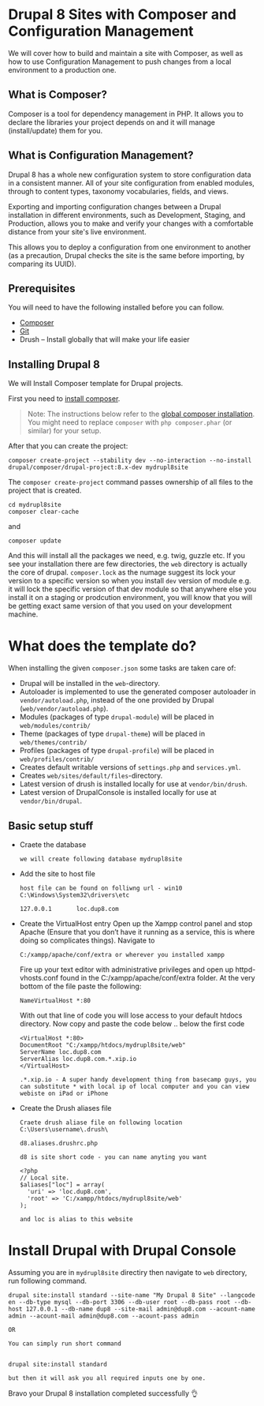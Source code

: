 # Drupal 8 Sites with Composer and Configuration Management

We will cover how to build and maintain a site with Composer, as well as how to use Configuration Management to push changes from a local environment to a production one.

## What is Composer?

Composer is a tool for dependency management in PHP. It allows you to declare the libraries your project depends on and it will manage (install/update) them for you.

## What is Configuration Management?

Drupal 8 has a whole new configuration system to store configuration data in a consistent manner. All of your site configuration from enabled modules, through to content types, taxonomy vocabularies, fields, and views.

Exporting and importing configuration changes between a Drupal installation in different environments, such as Development, Staging, and Production, allows you to make and verify your changes with a comfortable distance from your site's live environment. 

This allows you to deploy a configuration from one environment to another (as a precaution, Drupal checks the site is the same before importing, by comparing its UUID).

## Prerequisites

You will need to have the following installed before you can follow.

* [Composer](https://getcomposer.org/)
* [Git](https://git-scm.com/)
* Drush – Install globally that will make your life easier

## Installing Drupal 8

We will Install Composer template for Drupal projects.

First you need to [install composer](https://getcomposer.org/doc/00-intro.md#installation-linux-unix-osx).

> Note: The instructions below refer to the [global composer installation](https://getcomposer.org/doc/00-intro.md#globally).
You might need to replace `composer` with `php composer.phar` (or similar) 
for your setup.

After that you can create the project:

```
composer create-project --stability dev --no-interaction --no-install drupal/composer/drupal-project:8.x-dev mydrupl8site
```
The `composer create-project` command passes ownership of all files to the project that is created.

```
cd mydrupl8site
composer clear-cache
```
and

```
composer update
```
And this will install all the packages we need,  e.g. twig, guzzle etc. If you see your installation there are few directories, the `web` directory is actually the core of drupal. `composer.lock` as the numage suggest its lock your version to a specific version so when you install `dev` version of module e.g. it will lock the specific version of that dev module so that anywhere else you install it on a staging or prodcution environment, you will know that you will be getting exact same version of that you used on your development machine.

# What does the template do?

When installing the given `composer.json` some tasks are taken care of:

* Drupal will be installed in the `web`-directory.
* Autoloader is implemented to use the generated composer autoloader in `vendor/autoload.php`,
  instead of the one provided by Drupal (`web/vendor/autoload.php`).
* Modules (packages of type `drupal-module`) will be placed in `web/modules/contrib/`
* Theme (packages of type `drupal-theme`) will be placed in `web/themes/contrib/`
* Profiles (packages of type `drupal-profile`) will be placed in `web/profiles/contrib/`
* Creates default writable versions of `settings.php` and `services.yml`.
* Creates `web/sites/default/files`-directory.
* Latest version of drush is installed locally for use at `vendor/bin/drush`.
* Latest version of DrupalConsole is installed locally for use at `vendor/bin/drupal`.

## Basic setup stuff

* Craete the database
    ```
    we will create following database mydrupl8site
    ```
* Add the site to host file
    ```
    host file can be found on folliwng url - win10
    C:\Windows\System32\drivers\etc
    
    127.0.0.1       loc.dup8.com
    ``` 
* Create the VirtualHost entry
    Open up the Xampp control panel and stop Apache (Ensure that you don’t have it running as a service, this is where doing so complicates things). Navigate to 
    ```
    C:/xampp/apache/conf/extra or wherever you installed xampp
    ```
    Fire up your text editor with administrative privileges and open up httpd-vhosts.conf found in the C:/xampp/apache/conf/extra folder. At the very bottom of the file paste the following: 
    ```
    NameVirtualHost *:80
    ```
    With out that line of code you will lose access to your default htdocs directory.
    Now copy and paste the code below .. below the first code
    ```
    <VirtualHost *:80>
    DocumentRoot "C:/xampp/htdocs/mydrupl8site/web"
    ServerName loc.dup8.com
    ServerAlias loc.dup8.com.*.xip.io
    </VirtualHost>
    
    .*.xip.io - A super handy development thing from basecamp guys, you can substitute * with local ip of local computer and you can view webiste on iPad or iPhone    
    ```
    
* Create the Drush aliases file
    ```
    Craete drush aliase file on following location C:\Users\username\.drush\
    
    d8.aliases.drushrc.php
    
    d8 is site short code - you can name anyting you want
    
    <?php
    // Local site.
    $aliases["loc"] = array(
      'uri' => 'loc.dup8.com',
      'root' => 'C:/xampp/htdocs/mydrupl8site/web'
    );
    
    and loc is alias to this website
    
    ```

# Install Drupal with Drupal Console

Assuming you are in `mydrupl8site` directiry then navigate to `web` directory, run following command.

```
drupal site:install standard --site-name "My Drupal 8 Site" --langcode en --db-type mysql --db-port 3306 --db-user root --db-pass root --db-host 127.0.0.1 --db-name dup8 --site-mail admin@dup8.com --acount-name admin --acount-mail admin@dup8.com --acount-pass admin

OR

You can simply run short command


drupal site:install standard

but then it will ask you all required inputs one by one.

```

Bravo your Drupal 8 installation completed successfully :ok_hand:
